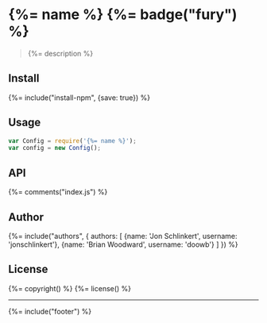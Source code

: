# {%= name %} {%= badge("fury") %}

> {%= description %}

## Install
{%= include("install-npm", {save: true}) %}

## Usage

```js
var Config = require('{%= name %}');
var config = new Config();
```

## API
{%= comments("index.js") %}

## Author
{%= include("authors", {
  authors: [
    {name: 'Jon Schlinkert', username: 'jonschlinkert'},
    {name: 'Brian Woodward', username: 'doowb'}
  ]
}) %}

## License
{%= copyright() %}
{%= license() %}

***

{%= include("footer") %}

[plasma]: https://github.com/jonschlinkert/plasma